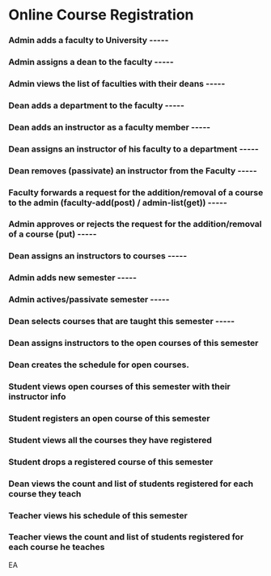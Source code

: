 # Online Course Registration

### Admin adds a faculty to University -----
### Admin assigns a dean to the faculty -----
### Admin views the list of faculties with their deans -----
### Dean adds a department to the faculty -----
### Dean adds an instructor as a faculty member -----
### Dean assigns an instructor of his faculty to a department -----
### Dean removes (passivate) an instructor from the Faculty -----
### Faculty forwards a request for the addition/removal of a course to the admin (faculty-add(post) / admin-list(get)) -----
### Admin approves or rejects the request for the addition/removal of a course (put) -----
### Dean assigns an instructors to courses -----
### Admin adds new semester -----
### Admin actives/passivate semester -----
### Dean selects courses that are taught this semester -----
### Dean assigns instructors to the open courses of this semester
### Dean creates the schedule for open courses.
### Student views open courses of this semester with their instructor info
### Student registers an open course of this semester
### Student views all the courses they have registered
### Student drops a registered course of this semester
### Dean views the count and list of students registered for each course they teach
### Teacher views his schedule of this semester
### Teacher views the count and list of students registered for each course he teaches

EA

